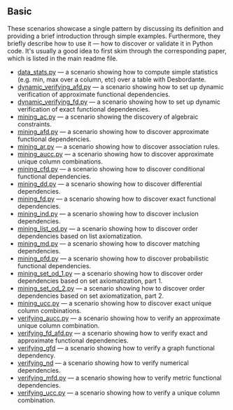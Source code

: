 
## Basic

These scenarios showcase a single pattern by discussing its definition and providing a brief introduction through simple examples. Furthermore, they briefly describe how to use it — how to discover or validate it in Python code. It's usually a good idea to first skim through the corresponding paper, which is listed in the main readme file.

+ [data_stats.py](https://github.com/Desbordante/desbordante-core/tree/main/examples/basic/data_stats.py) — a scenario showing how to compute simple statistics (e.g. min, max over a column, etc) over a table with Desbordante.
+ [dynamic_verifying_afd.py](https://github.com/Desbordante/desbordante-core/tree/main/examples/basic/dynamic_verifying_afd.py) — a scenario showing how to set up dynamic verification of approximate functional dependencies.
+ [dynamic_verifying_fd.py](https://github.com/Desbordante/desbordante-core/tree/main/examples/basic/dynamic_verifying_fd.py) — a scenario showing how to set up dynamic verification of exact functional dependencies.
+ [mining_ac.py](https://github.com/Desbordante/desbordante-core/tree/main/examples/basic/mining_ac.py) — a scenario showing the discovery of algebraic constraints.
+ [mining_afd.py](https://github.com/Desbordante/desbordante-core/tree/main/examples/basic/mining_afd.py) — a scenario showing how to discover approximate functional dependencies.
+ [mining_ar.py](https://github.com/Desbordante/desbordante-core/tree/main/examples/basic/mining_ar.py) — a scenario showing how to discover association rules.
+ [mining_aucc.py](https://github.com/Desbordante/desbordante-core/tree/main/examples/basic/mining_aucc.py) — a scenario showing how to discover approximate unique column combinations.
+ [mining_cfd.py](https://github.com/Desbordante/desbordante-core/tree/main/examples/basic/mining_cfd.py) — a scenario showing how to discover conditional functional dependencies.
+ [mining_dd.py](https://github.com/Desbordante/desbordante-core/tree/main/examples/basic/mining_dd.py) — a scenario showing how to discover differential dependencies.
+ [mining_fd.py](https://github.com/Desbordante/desbordante-core/tree/main/examples/basic/mining_fd.py) — a scenario showing how to discover exact functional dependencies.
+ [mining_ind.py](https://github.com/Desbordante/desbordante-core/tree/main/examples/basic/mining_ind.py) — a scenario showing how to discover inclusion dependencies.
+ [mining_list_od.py](https://github.com/Desbordante/desbordante-core/tree/main/examples/basic/mining_list_od.py) — a scenario showing how to discover order dependencies based on list axiomatization.
+ [mining_md.py](https://github.com/Desbordante/desbordante-core/tree/main/examples/basic/mining_md.py) — a scenario showing how to discover matching dependencies.
+ [mining_pfd.py](https://github.com/Desbordante/desbordante-core/tree/main/examples/basic/mining_pfd.py) — a scenario showing how to discover probabilistic functional dependencies.
+ [mining_set_od_1.py](https://github.com/Desbordante/desbordante-core/tree/main/examples/basic/mining_set_od_1.py) — a scenario showing how to discover order dependencies based on set axiomatization, part 1.
+ [mining_set_od_2.py](https://github.com/Desbordante/desbordante-core/tree/main/examples/basic/mining_set_od_2.py) — a scenario showing how to discover order dependencies based on set axiomatization, part 2.
+ [mining_ucc.py](https://github.com/Desbordante/desbordante-core/tree/main/examples/basic/mining_ucc.py) — a scenario showing how to discover exact unique column combinations.
+ [verifying_aucc.py](https://github.com/Desbordante/desbordante-core/tree/main/examples/basic/verifying_aucc.py) — a scenario showing how to verify an approximate unique column combination.
+ [verifying_fd_afd.py](https://github.com/Desbordante/desbordante-core/tree/main/examples/basic/verifying_fd_afd.py) — a scenario showing how to verify exact and approximate functional dependencies.
+ [verifying_gfd](https://github.com/Desbordante/desbordante-core/tree/main/examples/basic/verifying_gfd) — a scenario showing how to verify a graph functional dependency.
+ [verifying_nd](https://github.com/Desbordante/desbordante-core/tree/main/examples/basic/verifying_nd) — a scenario showing how to verify numerical dependencies.
+ [verifying_mfd.py](https://github.com/Desbordante/desbordante-core/tree/main/examples/basic/verifying_mfd.py) — a scenario showing how to verify metric functional dependencies.
+ [verifying_ucc.py](https://github.com/Desbordante/desbordante-core/tree/main/examples/basic/verifying_ucc.py) — a scenario showing how to verify a unique column combination.

